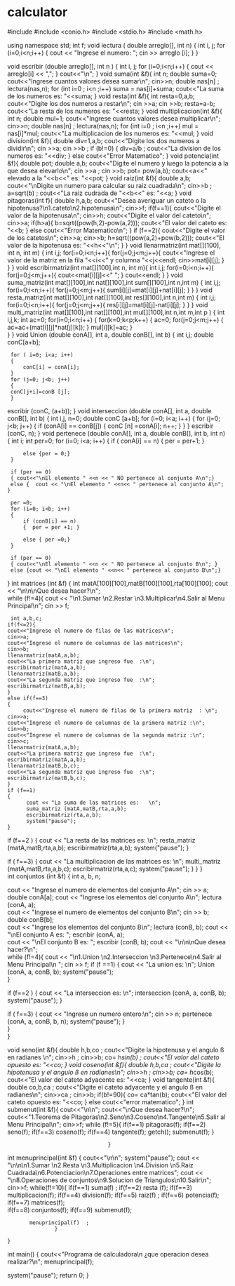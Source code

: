 # calculator

#include <iostream>
#include <conio.h>
#include <stdio.h>
#include <math.h> 

using namespace std;
int f;
void lectura ( double arreglo[], int n)
{
  int i, j;
  for (i=0;i<n;i++)
    {
    cout << "Ingrese el numero:  ";
    cin >> arreglo [i];
    }
}

void escribir (double arreglo[], int n )
{
  int i, j;
  for (i=0;i<n;i++)
  {
      cout << arreglo[i] << ",";
  }
  cout<<"\n";
}
void suma(int &f){
	 int n;
     double suma=0;
	 cout<<"Ingrese cuantos valores desea sumar\n";
	 cin>>n;
	 double nas[n] ;
	 lectura(nas,n);
	 for (int i=0 ; i<n ;i++)
	 suma = nas[i]+suma;
	 cout<<"La suma de los numeros es: "<<suma;
	 }
void resta(int &f){
	 int resta=0,a,b;
	 cout<<"Digite los dos numeros a restar\n";
	 cin >>a;
	 cin >>b;
	 resta=a-b;
	 cout<<"La resta de los numeros es: "<<resta;
	 }
void multiplicacion(int &f){
	 int n;
     double mul=1;
	 cout<<"Ingrese cuantos valores desea multiplicar\n";
	 cin>>n;
	 double nas[n] ;
	 lectura(nas,n);
	 for (int i=0 ; i<n ;i++)
	 mul = nas[i]*mul;
	 cout<<"La multiplicacion de los numeros es: "<<mul;
	 }
void division(int &f){
	 double div=1,a,b;
	 cout<<"Digite los dos numeros a dividir\n";
	 cin >>a;
	 cin >>b ;
	 if (b!=0) {
	 div=a/b ;
	 cout<<"La division de los numeros es: "<<div;
	 }
	 else 
	 cout<<"Error Matematico";
	 }
void potencia(int &f){
	 double pot;
	 double a,b;
	 cout<<"Digite el numero y luego la potencia a la que desea elevarlo\n";
	 cin >>a ;
	 cin >>b;
	 pot= pow(a,b);
	 cout<<a<<" elevado a la "<<b<<" es: "<<pot;
	 }
void raiz(int &f){
	 double a,b;
	 cout<<"\nDigite un numero para calcular su raiz cuadrada\n";
	 cin>>b ;
	 a=sqrt(b) ;
	 cout<<"La raiz cudrada de "<<b<<" es:  "<<a;
	 }
void pitagoras(int f){
     double h,a,b;
     cout<<"Desea averiguar un cateto o la hipotenusa?\n1.cateto\n2.hipotenusa\n";
     cin>>f;
     if(f==1){
         cout<<"Digite el valor de la hipotenusa\n";
         cin>>h;
         cout<<"Digite el valor del cateto\n";
         cin>>a;
      if(h>a){
      b=sqrt((pow(h,2)-pow(a,2)));
      cout<<"El valor del cateto es:  "<<b;
	  }
	  else 
	  cout<<"Error Matematico\n";
	  }
	  if (f==2){
	  	 		cout<<"Digite el valor de los catetos\n";
                cin>>a;
                cin>>b;
      h=sqrt((pow(a,2)+pow(b,2)));
      cout<<"El valor de la hipotenusa es:  "<<h<<"\n";
	  }
	  }
void llenarmatriz(int mat[][100], int n, int m)
{
     int i,j;
     for(i=0;i<n;i++){
     for(j=0;j<m;j++){
     cout<<"Ingrese el valor de la matriz en la fila "<<i<<" y columna "<<j<<endl;
     cin>>mat[i][j];
     }
     }
}
void escribirmatriz(int mat[][100],int n, int m){
     int i,j;
     for(i=0;i<n;i++){
     for(j=0;j<m;j++){
     cout<<mat[i][j]<<"  ";
     }
     cout<<endl;
     }
}
void suma_matriz(int mat[][100],int nat[][100],int sum[][100],int n,int m)
{
    int i,j;
     for(i=0;i<n;i++){
     for(j=0;j<m;j++){
     sum[i][j]=mat[i][j]+nat[i][j];
     }
     }
}
void resta_matriz(int mat[][100],int nat[][100],int res[][100],int n,int m)
{
    int i,j;
     for(i=0;i<n;i++){
     for(j=0;j<m;j++){
     res[i][j]=mat[i][j]-nat[i][j];
     }
     }
} 
void multi_matriz(int mat[][100],int nat[][100],int mul[][100],int n,int m,int p )
{
     int i,j,k;
     int ac=0;
     for(i=0;i<n;i++)
     {
       for(k=0;k<p;k++)
       {
         ac=0;
         for(j=0;j<m;j++)
         {
          ac=ac+(mat[i][j]*nat[j][k]);
         }
         mul[i][k]=ac;
       }  
     }
}
void Union (double conA[], int a, double conB[], int b)
{
     int i,j;
     double conC[a+b];
     
     for ( i=0; i<a; i++)
     {
         conC[i] = conA[i];  
     }
     for (j=0; j<b; j++)    
     {
     conC[j+i]=conB [j];
     }   

escribir (conC, (a+b));
}
void interseccion (double conA[], int a, double conB[], int b)
{
     int i,j, n=0;
     double conC [a+b];
     for (i=0; i<a; i++)
     {
         for (j=0; j<b; j++)
         {
         if (conA[i] == conB[j])
         {
               conC [n] =conA[i];
               n++;
         }
         }
     }
  escribir (conC, n); 
}
void pertenece (double conA[], int a, double conB[], int b, int n)
{
     int i;
     int per=0;
     for (i=0; i<a; i++)
     {
         if ( conA[i] == n)
         {  per = per+1; }
         
         else {per = 0;}
     }
     
     if (per == 0)
     { cout<<"\nEl elemento " <<n << " NO pertenece al conjunto A\n";}
     else {  cout << "\nEl elemento " <<n<< " pertenece al conjunto A\n"; }
     
     per =0;
     for (i=0; i<b; i++)
     {
         if (conB[i] == n)
         {  per = per +1; }
         
         else { per =0;}
     }
 
     if (per == 0)
     { cout<<"\nEl elemento " <<n << " NO pertenece al conjunto B\n"; }
     else {cout << "\nEl elemento " <<n<< " pertenece al conjunto B\n";}
} 
int matrices (int &f)
{
  int matA[100][100],matB[100][100],rta[100][100];
  	cout << "\n\n\nQue desea hacer?\n";     
    while (f!=4){
     cout << "\n1.Sumar \n2.Restar \n3.Multiplicar\n4.Salir al Menu Principal\n";
     cin >> f;
     
     int a,b,c;
    if(f<=2){
    cout<<"Ingrese el numero de filas de las matrices\n";
    cin>>a;
    cout<<"Ingrese el numero de columnas de las matrices\n";
    cin>>b;
    llenarmatriz(matA,a,b);
    cout<<"La primera matriz que ingreso fue  :\n";
    escribirmatriz(matA,a,b);
    llenarmatriz(matB,a,b);
    cout<<"La segunda matriz que ingreso fue  :\n";
    escribirmatriz(matB,a,b);
    }
    else if(f==3)
    {
         cout<<"Ingrese el numero de filas de la primera matriz  : \n";
    cin>>a;
    cout<<"Ingrese el numero de columnas de la primera matriz :\n";
    cin>>b;
    cout<<"Ingrese el numero de columnas de la segunda matriz :\n";
    cin>>c;
    llenarmatriz(matA,a,b);
    cout<<"La primera matriz que ingreso fue  :\n";
    escribirmatriz(matA,a,b);
    llenarmatriz(matB,b,c);
    cout<<"La segunda matriz que ingreso fue  :\n";
    escribirmatriz(matB,b,c);
    }
    if (f==1)
    {  
          cout << "La suma de las matrices es:   \n";
          suma_matriz (matA,matB,rta,a,b);
          escribirmatriz(rta,a,b);
          system("pause");    
    }
    
   if (f==2 )
    {
         cout << "La resta de las matrices es:   \n";
          resta_matriz (matA,matB,rta,a,b);
          escribirmatriz(rta,a,b);
          system("pause");
    }
     
   if ( f==3)
    {
        cout << "La multiplicacion de las matrices es:  \n";
          multi_matriz (matA,matB,rta,a,b,c);
          escribirmatriz(rta,a,c);
          system("pause");
    }
} 
}   
int conjuntos (int &f)
{
   int a, b, n;

   cout << "Ingrese el numero de elementos del conjunto A\n";
   cin >> a;	
   double conA[a];
    cout << "Ingrese los elementos del conjunto A\n";
    lectura (conA, a);     
    cout << "Ingrese el numero de elementos del conjunto B\n";
    cin >> b;	
    double conB[b];    
    cout << "Ingrese los elementos del conjunto B\n";
    lectura (conB, b);
    cout << "\nEl conjunto A es: ";
    escribir (conA, a);    
    cout << "\nEl conjunto B es: ";
    escribir (conB, b);
	cout << "\n\n\nQue desea hacer?\n";     
    while (f!=4){
     cout << "\n1.Union \n2.Interseccion \n3.Pertenece\n4.Salir al Menu Principal\n ";
     cin >> f;
    if (f ==1)
    {
          cout << "La union es:    \n";
          Union (conA, a, conB, b); 
          system("pause");    
    }
    
   if (f==2 )
    {
         cout << "La interseccion es:  \n";
         interseccion (conA, a, conB, b);
         system("pause"); 
    }
     
   if ( f==3)
    {
         cout << "Ingrese un numero entero:\n";
         cin >> n;
         pertenece (conA, a, conB, b, n);
         system("pause");
    }    
}    
}

void seno(int &f){
	double h,b,co  ;
	cout<<"Digite la hipotenusa y el angulo ß en radianes \n";
	cin>>h ;
	cin>>b;
	co= h*sin(b) ;
	cout<<"El valor del cateto opuesto es: "<<co;
}
void coseno(int &f){
	double h,b,ca  ;
	cout<<"Digite la hipotenusa y el angulo ß en radianes\n";
	cin>>h ;
	cin>>b;
	ca= h*cos(b);
	cout<<"El valor del cateto adyacente es: "<<ca;
}
void tangente(int &f){
	double co,b,ca  ;
	cout<<"Digite el cateto adyacente y el angulo ß en radianes\n";
	cin>>ca ;
	cin>>b;
	if(b!=90){
	co= ca*tan(b);
	cout<<"El valor del cateto opuesto es: "<<co;
}
else
   cout<<"error matematico";
}
int submenut(int &f){
                      cout<<"\n\n";
                      cout<<"\nQue desea hacer?\n";
                      cout<<"1.Teorema de Pitagoras\n2.Seno\n3.Coseno\n4.Tangente\n5.Salir al Menu Principal\n";
                      cin>>f;
                      while (f!=5){
                            if(f==1)
                                    pitagoras(f);
                            if(f==2)
                                    seno(f);
                            if(f==3)
                                    coseno(f);
                            if(f==4)
                                    tangente(f);
                            getch();
                            submenut(f);
                                    }
                            
                                    }
                       
int menuprincipal(int &f) {
    cout<<"\n\n";
    system("pause");
	cout  << "\n\n\n1.Sumar \n2.Resta \n3.Multiplicacion \n4.Division \n5.Raiz Cuadrada\n6.Potenciacion\n7.Operaciones entre matrices";
	cout  << "\n8.Operaciones de conjuntos\n9.Solucion de Triangulos\n10.Salir\n"; 
	cin>>f;
	while(f!=10){
          if(f==1)
		  		   suma(f)  ;
	      if(f==2)
	              resta (f);
          if(f==3)
                  multiplicacion(f);
          if(f==4)
                  division(f);
          if(f==5)
                  raiz(f) ;
          if(f==6)
		  		  potencia(f);
          if(f==7)
		          matrices(f);	  
		  if(f==8)
		          conjuntos(f);
		  if(f==9)
		          submenut(f);  
		  
           menuprincipal(f)  ;     
				   }
	
	}
int main()
{
cout<<"Programa de calculadora\n ¿que operacion desea realizar?\n";
menuprincipal(f); 
	  
system("pause");
return 0;
}
